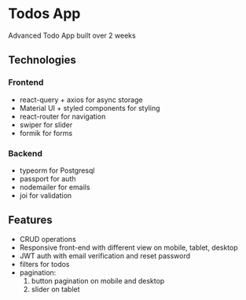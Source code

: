 # Todos App

Advanced Todo App built over 2 weeks

## Technologies

### Frontend

- react-query + axios for async storage
- Material UI + styled components for styling
- react-router for navigation
- swiper for slider
- formik for forms

### Backend

- typeorm for Postgresql
- passport for auth
- nodemailer for emails
- joi for validation

## Features

- CRUD operations
- Responsive front-end with different view on mobile, tablet, desktop
- JWT auth with email verification and reset password
- filters for todos
- pagination:
  1.  button pagination on mobile and desktop
  2.  slider on tablet
